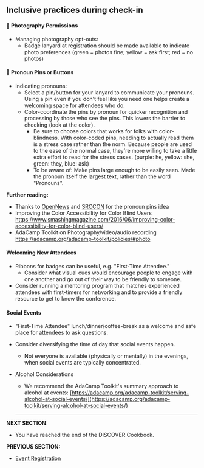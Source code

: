 ## Inclusive practices during check-in

#### 🍎 Photography Permissions 
 - Managing photography opt-outs: 
    - Badge lanyard at registration should be made available to indicate photo preferences (green = photos fine; yellow = ask first; red = no photos) 

#### 🍎 Pronoun Pins or Buttons
  - Indicating pronouns:
    - Select a pin/button for your lanyard to communicate your pronouns. Using a pin even if you don't feel like you need one helps create a welcoming space for attendees who do.
    - Color-coordinate the pins by pronoun for quicker recognition and processing by those who see the pins. This lowers the barrier to checking (look at the color). 
      - Be sure to choose colors that works for folks with color-blindness. With color-coded pins, needing to actually read them is a stress case rather than the norm. Because people are used to the ease of the normal case, they're more willing to take a little extra effort to read for the stress cases. (purple: he, yellow: she, green: they, blue: ask)
      - To be aware of: Make pins large enough to be easily seen. Made the pronoun itself the largest text, rather than the word &quot;Pronouns&quot;.

**Further reading:**
- Thanks to [OpenNews](https://opennews.org/) and [SRCCON](https://srccon.org/) for the pronoun pins idea
- Improving the Color Accessibility for Color Blind Users https://www.smashingmagazine.com/2016/06/improving-color-accessibility-for-color-blind-users/
- AdaCamp Toolkit on Photography/video/audio recording https://adacamp.org/adacamp-toolkit/policies/#photo

#### Welcoming New Attendees

- Ribbons for badges can be useful, e.g. &quot;First-Time Attendee.&quot; 
  - Consider what visual cues would encourage people to engage with one another and go out of their way to be friendly to someone.
- Consider running a mentoring program that matches experienced attendees with first-timers for networking and to provide a friendly resource to get to know the conference.

#### Social Events

- &quot;First-Time Attendee&quot; lunch/dinner/coffee-break as a welcome and safe place for attendees to ask questions.
- Consider diversifying the time of day that social events happen.
  - Not everyone is available (physically or mentally) in the evenings, when social events are typically concentrated.
- Alcohol Considerations
  - We recommend the AdaCamp Toolkit&#39;s summary approach to alcohol at events: [https://adacamp.org/adacamp-toolkit/serving-alcohol-at-social-events/](https://adacamp.org/adacamp-toolkit/serving-alcohol-at-social-events/)
  
  ---
**NEXT SECTION:**
- You have reached the end of the DISCOVER Cookbook.

**PREVIOUS SECTION:**
- [Event Registration](https://github.com/numfocus/DISCOVER-Cookbook/blob/master/event_registration.md)
